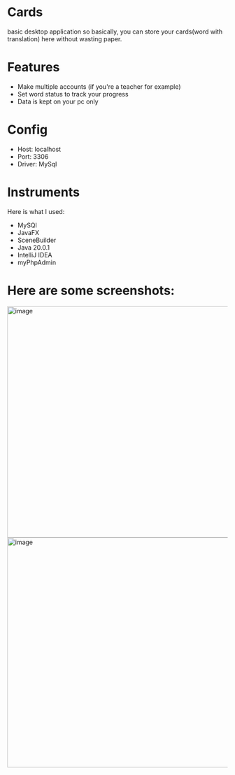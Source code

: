 # Cards
basic desktop application
so basically, you can store your cards(word with translation) here without wasting paper.

# Features
- Make multiple accounts (if you're a teacher for example)
- Set word status to track your progress
- Data is kept on your pc only

# Config
- Host: localhost
- Port: 3306
- Driver: MySql

# Instruments
Here is what I used:
- MySQl
- JavaFX
- SceneBuilder
- Java 20.0.1
- IntelliJ IDEA
- myPhpAdmin

# Here are some screenshots:
<img width="529" alt="image" src="https://github.com/coldkey12/cards/assets/131240391/6596b588-60a1-45fb-abd2-e2520276f1d9">

<img width="526" alt="image" src="https://github.com/coldkey12/cards/assets/131240391/3d54982f-1335-4f15-80f6-239073e53e61">


